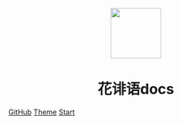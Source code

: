 <p align="center">
<img src="https://cdn.jsdelivr.net/gh/a1046700338/a1046700338.github.io@2.0/images/1046700338.png" width="100" height="100"/>
</p>
<h1 align="center">花诽语docs</h1>

[GitHub](https://github.com/a1046700338/docs)
[Theme](https://docsify-darklight-theme.boopathikumar.me/#/)
[Start](#/?id=welcome-to-my-docs)